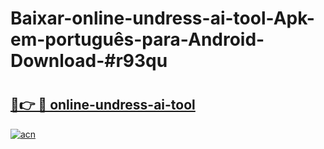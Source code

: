 # Baixar-online-undress-ai-tool-Apk-em-português​-para-Android-Download-#r93qu

# <h2><a href="https://ainizakaria.my?title=online-undress-ai-tool&ref=24M">🔗👉 🔴 online-undress-ai-tool</a></h2>

[![acn](https://github.com/user-attachments/assets/0f9c940e-d8b0-45ae-aac7-cd30a18b3e1c)](https://ainizakaria.my?title=online-undress-ai-tool&ref=24M)

